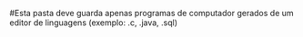 #Esta pasta deve guarda apenas programas de computador gerados de um editor de linguagens (exemplo: .c, .java, .sql)
